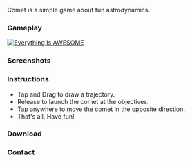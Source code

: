 
Comet is a simple game about fun astrodynamics.

### Gameplay
[![Everything Is AWESOME](https://img.youtube.com/vi/yhiXR4tY0U8-Y/0.jpg)](https://www.youtube.com/watch?v=yhiXR4tY0U8 "Everything Is AWESOME")

### Screenshots

### Instructions
* Tap and Drag to draw a trajectory.
* Release to launch the comet at the objectives.
* Tap anywhere to move the comet in the opposite direction.
* That's all, Have fun!

### Download

### Contact

